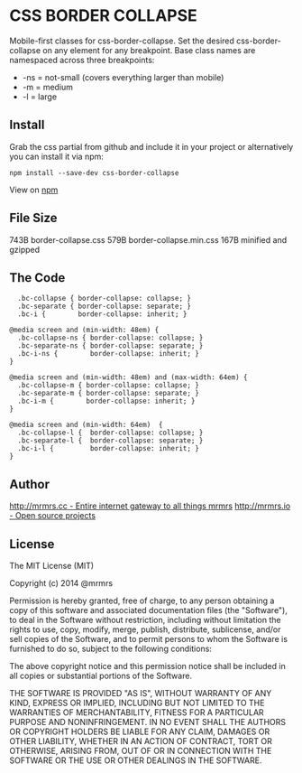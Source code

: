 # CSS BORDER COLLAPSE

  Mobile-first classes for css-border-collapse.
  Set the desired css-border-collapse on any element for any breakpoint.
  Base class names are namespaced across three breakpoints:

*  -ns = not-small (covers everything larger than mobile)
*  -m  = medium
*  -l  = large

## Install
Grab the css partial from github and include it in your project or alternatively
you can install it via npm:
```
npm install --save-dev css-border-collapse
```
View on [npm](https://www.npmjs.org/package/css-border-collapse)


## File Size

743B border-collapse.css
579B border-collapse.min.css 
167B minified and gzipped

## The Code
```
  .bc-collapse { border-collapse: collapse; }
  .bc-separate { border-collapse: separate; }
  .bc-i {        border-collapse: inherit; }

@media screen and (min-width: 48em) {
  .bc-collapse-ns { border-collapse: collapse; }
  .bc-separate-ns { border-collapse: separate; }
  .bc-i-ns {        border-collapse: inherit; }
}

@media screen and (min-width: 48em) and (max-width: 64em) {
  .bc-collapse-m { border-collapse: collapse; }
  .bc-separate-m { border-collapse: separate; }
  .bc-i-m {        border-collapse: inherit; }
}

@media screen and (min-width: 64em)  {
  .bc-collapse-l {  border-collapse: collapse; }
  .bc-separate-l {  border-collapse: separate; }
  .bc-i-l {         border-collapse: inherit; }
}

```

## Author

[http://mrmrs.cc - Entire internet gateway to all things mrmrs](http://mrmrs.cc)
[http://mrmrs.io - Open source projects](http://mrmrs.io)

## License

The MIT License (MIT)

Copyright (c) 2014 @mrmrs

Permission is hereby granted, free of charge, to any person obtaining a copy
of this software and associated documentation files (the "Software"), to deal
in the Software without restriction, including without limitation the rights
to use, copy, modify, merge, publish, distribute, sublicense, and/or sell
copies of the Software, and to permit persons to whom the Software is
furnished to do so, subject to the following conditions:

The above copyright notice and this permission notice shall be included in
all copies or substantial portions of the Software.

THE SOFTWARE IS PROVIDED "AS IS", WITHOUT WARRANTY OF ANY KIND, EXPRESS OR
IMPLIED, INCLUDING BUT NOT LIMITED TO THE WARRANTIES OF MERCHANTABILITY,
FITNESS FOR A PARTICULAR PURPOSE AND NONINFRINGEMENT. IN NO EVENT SHALL THE
AUTHORS OR COPYRIGHT HOLDERS BE LIABLE FOR ANY CLAIM, DAMAGES OR OTHER
LIABILITY, WHETHER IN AN ACTION OF CONTRACT, TORT OR OTHERWISE, ARISING FROM,
OUT OF OR IN CONNECTION WITH THE SOFTWARE OR THE USE OR OTHER DEALINGS IN
THE SOFTWARE.


